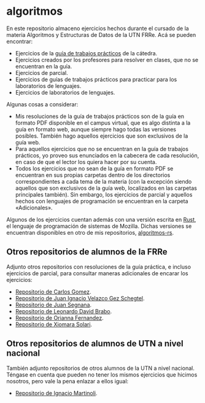 # algoritmos
En este repositorio almaceno ejercicios hechos durante el cursado de la materia Algoritmos y Estructuras de Datos de la UTN FRRe. Acá se pueden encontrar:

* Ejercicios de la [guía de trabajos prácticos](https://aed-frre.github.io/) de la cátedra.
* Ejercicios creados por los profesores para resolver en clases, que no se encuentran en la guía.
* Ejercicios de parcial.
* Ejercicios de guías de trabajos prácticos para practicar para los laboratorios de lenguajes.
* Ejercicios de laboratorios de lenguajes.

Algunas cosas a considerar:

* Mis resoluciones de la guía de trabajos prácticos son de la guía en formato PDF disponible en el campus virtual, que es algo distinta a la guía en formato web, aunque siempre hago todas las versiones posibles. También hago aquellos ejercicios que son exclusivos de la guía web.
* Para aquellos ejercicios que no se encuentran en la guía de trabajos prácticos, yo proveo sus enunciados en la cabecera de cada resolución, en caso de que el lector los quiera hacer por su cuenta.
* Todos los ejercicios que no sean de la guía en formato PDF se encuentran en sus propias carpetas dentro de los directorios correspondientes a cada tema de la materia (con la excepción siendo aquellos que son exclusivos de la guía web, localizados en las carpetas principales también). Sin embargo, los ejercicios de parcial y aquellos hechos con lenguajes de programación se encuentran en la carpeta «Adicionales».

Algunos de los ejercicios cuentan además con una versión escrita en [Rust](https://www.rust-lang.org/), el lenguaje de programación de sistemas de Mozilla. Dichas versiones se encuentran disponibles en otro de mis repositorios, [algoritmos-rs](https://github.com/foopsss/algoritmos-rs).

## Otros repositorios de alumnos de la FRRe
Adjunto otros repositorios con resoluciones de la guía práctica, e incluso ejercicios de parcial, para consultar maneras adicionales de encarar los ejercicios:

* [Repositorio de Carlos Gomez](https://github.com/CarlosGomez2288/AED).
* [Repositorio de Juan Ignacio Velazco Gez Schegtel](https://github.com/Gez-Schegtel/Ejercicios-AED).
* [Repositorio de Juan Segnana](https://github.com/juansegnana/aed-ejercicios).
* [Repositorio de Leonardo David Brabo](https://github.com/LeonardoBrabo/Algoritmos_Resueltos).
* [Repositorio de Orianna Fernandez](https://github.com/OriannaF/Parcial_AyED_UTN).
* [Repositorio de Xiomara Solari](https://github.com/Xiomara-Solari/PARCIALES_AED).

## Otros repositorios de alumnos de UTN a nivel nacional
También adjunto repositorios de otros alumnos de la UTN a nivel nacional. Téngase en cuenta que pueden no tener los mismos ejercicios que hicimos nosotros, pero vale la pena enlazar a ellos igual:
* [Repositorio de Ignacio Martinoli](https://github.com/ignamartinoli/aed).
